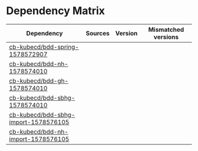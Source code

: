 # Dependency Matrix

Dependency | Sources | Version | Mismatched versions
---------- | ------- | ------- | -------------------
[cb-kubecd/bdd-spring-1578572907](https://github.com/cb-kubecd/bdd-spring-1578572907.git) |  | []() | 
[cb-kubecd/bdd-nh-1578574010](https://github.com/cb-kubecd/bdd-nh-1578574010.git) |  | []() | 
[cb-kubecd/bdd-gh-1578574010](https://github.com/cb-kubecd/bdd-gh-1578574010.git) |  | []() | 
[cb-kubecd/bdd-sbhg-1578574010](https://github.com/cb-kubecd/bdd-sbhg-1578574010.git) |  | []() | 
[cb-kubecd/bdd-sbhg-import-1578576105](https://github.com/cb-kubecd/bdd-sbhg-import-1578576105.git) |  | []() | 
[cb-kubecd/bdd-nh-import-1578576105](https://github.com/cb-kubecd/bdd-nh-import-1578576105.git) |  | []() | 

